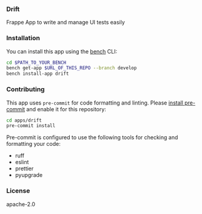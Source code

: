 ### Drift

Frappe App to write and manage UI tests easily

### Installation

You can install this app using the [bench](https://github.com/frappe/bench) CLI:

```bash
cd $PATH_TO_YOUR_BENCH
bench get-app $URL_OF_THIS_REPO --branch develop
bench install-app drift
```

### Contributing

This app uses `pre-commit` for code formatting and linting. Please [install pre-commit](https://pre-commit.com/#installation) and enable it for this repository:

```bash
cd apps/drift
pre-commit install
```

Pre-commit is configured to use the following tools for checking and formatting your code:

- ruff
- eslint
- prettier
- pyupgrade

### License

apache-2.0
